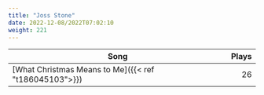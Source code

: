```yaml
---
title: "Joss Stone"
date: 2022-12-08/2022T07:02:10
weight: 221
---
```




 Song | Plays 
----- | -----:
[What Christmas Means to Me]({{< ref "t186045103">}}) | 26
